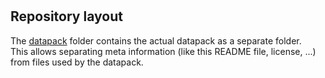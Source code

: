 # <PROJECT-NAME>

## Repository layout
The [datapack](/datapack) folder contains the actual datapack as a separate folder.  
This allows separating meta information (like this README file, license, ...) from files used by the datapack.
